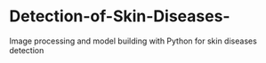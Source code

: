 # Detection-of-Skin-Diseases-
Image processing and model building with Python for skin diseases detection
